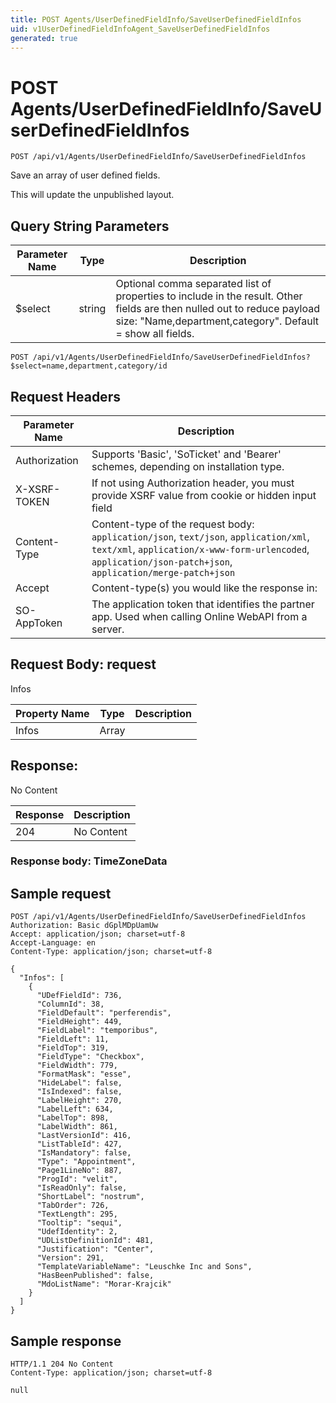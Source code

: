 ```yaml
---
title: POST Agents/UserDefinedFieldInfo/SaveUserDefinedFieldInfos
uid: v1UserDefinedFieldInfoAgent_SaveUserDefinedFieldInfos
generated: true
---
```


# POST Agents/UserDefinedFieldInfo/SaveUserDefinedFieldInfos

```http
POST /api/v1/Agents/UserDefinedFieldInfo/SaveUserDefinedFieldInfos
```

Save an array of user defined fields.


This will update the unpublished layout.






## Query String Parameters

| Parameter Name | Type |  Description |
|----------------|------|--------------|
| $select | string |  Optional comma separated list of properties to include in the result. Other fields are then nulled out to reduce payload size: "Name,department,category". Default = show all fields. |

```http
POST /api/v1/Agents/UserDefinedFieldInfo/SaveUserDefinedFieldInfos?$select=name,department,category/id
```


## Request Headers

| Parameter Name | Description |
|----------------|-------------|
| Authorization  | Supports 'Basic', 'SoTicket' and 'Bearer' schemes, depending on installation type. |
| X-XSRF-TOKEN   | If not using Authorization header, you must provide XSRF value from cookie or hidden input field |
| Content-Type | Content-type of the request body: `application/json`, `text/json`, `application/xml`, `text/xml`, `application/x-www-form-urlencoded`, `application/json-patch+json`, `application/merge-patch+json` |
| Accept         | Content-type(s) you would like the response in:  |
| SO-AppToken | The application token that identifies the partner app. Used when calling Online WebAPI from a server. |

## Request Body: request 

Infos 

| Property Name | Type |  Description |
|----------------|------|--------------|
| Infos | Array |  |

## Response:

No Content

| Response | Description |
|----------------|-------------|
| 204 | No Content |

### Response body: TimeZoneData


## Sample request

```http!
POST /api/v1/Agents/UserDefinedFieldInfo/SaveUserDefinedFieldInfos
Authorization: Basic dGplMDpUamUw
Accept: application/json; charset=utf-8
Accept-Language: en
Content-Type: application/json; charset=utf-8

{
  "Infos": [
    {
      "UDefFieldId": 736,
      "ColumnId": 38,
      "FieldDefault": "perferendis",
      "FieldHeight": 449,
      "FieldLabel": "temporibus",
      "FieldLeft": 11,
      "FieldTop": 319,
      "FieldType": "Checkbox",
      "FieldWidth": 779,
      "FormatMask": "esse",
      "HideLabel": false,
      "IsIndexed": false,
      "LabelHeight": 270,
      "LabelLeft": 634,
      "LabelTop": 898,
      "LabelWidth": 861,
      "LastVersionId": 416,
      "ListTableId": 427,
      "IsMandatory": false,
      "Type": "Appointment",
      "Page1LineNo": 887,
      "ProgId": "velit",
      "IsReadOnly": false,
      "ShortLabel": "nostrum",
      "TabOrder": 726,
      "TextLength": 295,
      "Tooltip": "sequi",
      "UdefIdentity": 2,
      "UDListDefinitionId": 481,
      "Justification": "Center",
      "Version": 291,
      "TemplateVariableName": "Leuschke Inc and Sons",
      "HasBeenPublished": false,
      "MdoListName": "Morar-Krajcik"
    }
  ]
}
```

## Sample response

```http_
HTTP/1.1 204 No Content
Content-Type: application/json; charset=utf-8

null
```